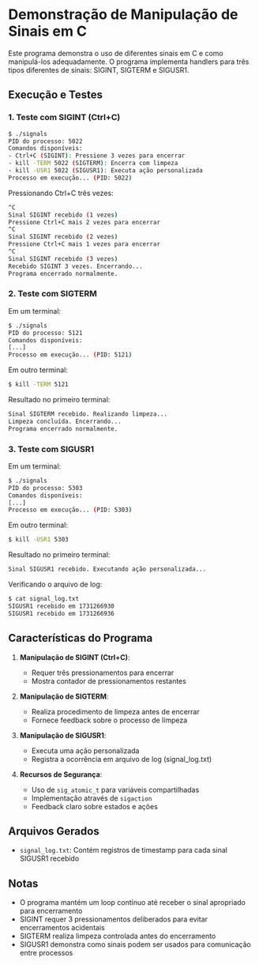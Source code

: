 # Demonstração de Manipulação de Sinais em C

Este programa demonstra o uso de diferentes sinais em C e como manipulá-los adequadamente. O programa implementa handlers para três tipos diferentes de sinais: SIGINT, SIGTERM e SIGUSR1.

## Execução e Testes

### 1. Teste com SIGINT (Ctrl+C)

```bash
$ ./signals
PID do processo: 5022
Comandos disponíveis:
- Ctrl+C (SIGINT): Pressione 3 vezes para encerrar
- kill -TERM 5022 (SIGTERM): Encerra com limpeza
- kill -USR1 5022 (SIGUSR1): Executa ação personalizada
Processo em execução... (PID: 5022)
```

Pressionando Ctrl+C três vezes:
```bash
^C
Sinal SIGINT recebido (1 vezes)
Pressione Ctrl+C mais 2 vezes para encerrar
^C
Sinal SIGINT recebido (2 vezes)
Pressione Ctrl+C mais 1 vezes para encerrar
^C
Sinal SIGINT recebido (3 vezes)
Recebido SIGINT 3 vezes. Encerrando...
Programa encerrado normalmente.
```

### 2. Teste com SIGTERM

Em um terminal:
```bash
$ ./signals
PID do processo: 5121
Comandos disponíveis:
[...]
Processo em execução... (PID: 5121)
```

Em outro terminal:
```bash
$ kill -TERM 5121
```

Resultado no primeiro terminal:
```bash
Sinal SIGTERM recebido. Realizando limpeza...
Limpeza concluída. Encerrando...
Programa encerrado normalmente.
```

### 3. Teste com SIGUSR1

Em um terminal:
```bash
$ ./signals
PID do processo: 5303
Comandos disponíveis:
[...]
Processo em execução... (PID: 5303)
```

Em outro terminal:
```bash
$ kill -USR1 5303
```

Resultado no primeiro terminal:
```bash
Sinal SIGUSR1 recebido. Executando ação personalizada...
```

Verificando o arquivo de log:
```bash
$ cat signal_log.txt
SIGUSR1 recebido em 1731266930
SIGUSR1 recebido em 1731266936
```

## Características do Programa

1. **Manipulação de SIGINT (Ctrl+C)**:
   - Requer três pressionamentos para encerrar
   - Mostra contador de pressionamentos restantes

2. **Manipulação de SIGTERM**:
   - Realiza procedimento de limpeza antes de encerrar
   - Fornece feedback sobre o processo de limpeza

3. **Manipulação de SIGUSR1**:
   - Executa uma ação personalizada
   - Registra a ocorrência em arquivo de log (signal_log.txt)

4. **Recursos de Segurança**:
   - Uso de `sig_atomic_t` para variáveis compartilhadas
   - Implementação através de `sigaction`
   - Feedback claro sobre estados e ações

## Arquivos Gerados

- `signal_log.txt`: Contém registros de timestamp para cada sinal SIGUSR1 recebido

## Notas

- O programa mantém um loop contínuo até receber o sinal apropriado para encerramento
- SIGINT requer 3 pressionamentos deliberados para evitar encerramentos acidentais
- SIGTERM realiza limpeza controlada antes do encerramento
- SIGUSR1 demonstra como sinais podem ser usados para comunicação entre processos